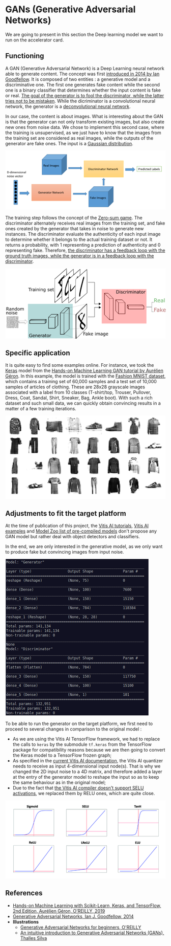 # GANs (Generative Adversarial Networks)
We are going to present in this section the Deep learning model we want to run on the accelerator card.

## Functioning
A GAN (Generative Adversarial Network) is a Deep Learning neural network able to generate content. The concept was first [introduced in 2014 by Ian Goodfellow](https://arxiv.org/abs/1406.2661 "Generative Adversarial Networks").
It is composed of two entities : a generative model and a discriminative one. The first one generates fake content while the second one is a binary classifier that determines whether the input content is fake or real. [The goal of the generator is to fool the discriminator, while the latter tries not to be mistaken](https://towardsdatascience.com/understanding-generative-adversarial-networks-gans-cd6e4651a29 "Understanding Generative Adversarial Networks (GANs)"). While the dicriminator is a convolutional neural network, the generator is a [deconvolutional neural network](https://searchenterpriseai.techtarget.com/definition/deconvolutional-networks-deconvolutional-neural-networks "Deconvolutional networks").

In our case, the content is about images. What is interesting about the GAN is that the generator can not only transform existing images, but also create new ones from noise data. We chose to implement this second case, where the training is unsupervised, as we just have to know that the images from the training set are considered as real images, while the outputs of the generator are fake ones. The input is a [Gaussian distribution](https://www.probabilitycourse.com/chapter4/4_2_3_normal.php "Normal distribution"). 

![GAN Network 2](../IMAGES/gan_2.png)

The training step follows the concept of the [Zero-sum game](https://www.investopedia.com/terms/z/zero-sumgame.asp "Zero-Sum Game"). The discriminator alternately receives real images from the training set, and fake ones created by the generator that takes in noise to generate new instances. The discriminator evaluate the authenticity of each input image to determine whether it belongs to the actual training dataset or not. It returns a probability, with 1 representing a prediction of authenticity and 0 representing fake. Therefore, [the discriminator has a feedback loop with the ground truth images, while the generator is in a feedback loop with the discriminator](https://wiki.pathmind.com/generative-adversarial-network-gan "A Beginner's Guide to Generative Adversarial Networks (GANs)").

![GAN Network](../IMAGES/gan.png)

## Specific application
It is quite easy to find some examples online. For instance, we took the [Keras](https://keras.io/ "Keras") model from the [Hands-on Machine Learning GAN tutorial by Aurélien Géron](https://github.com/ageron/handson-ml2/blob/master/17_autoencoders_and_gans.ipynb "GAN with Keras"). In this example, the model is trained with the [Fashion MNIST dataset](https://www.kaggle.com/zalando-research/fashionmnist "Fashion MNIST"), which contains a training set of 60,000 samples and a test set of 10,000 samples of articles of clothing. These are 28x28 grayscale images associated with a label from 10 classes (T-shirt/top, Trouser, Pullover, Dress, Coat, Sandal, Shirt, Sneaker, Bag, Ankle boot).
With such a rich dataset and such small data, we can quickly obtain convincing results in a matter of a few training iterations.

<div style="text-align:center"><img src="../IMAGES/fashion_mnist.PNG" /></div>

## Adjustments to fit the target platform
At the time of publication of this project, the [Vitis AI tutorials](https://github.com/Xilinx/Vitis-Tutorials/tree/master/Machine_Learning "Vitis AI tutorials"), [Vitis AI examples](https://github.com/Xilinx/Vitis-AI/blob/master/demo/Vitis-AI-Library/README.md "Vitis AI examples") and [Model Zoo list of pre-compiled models](https://github.com/Xilinx/Vitis-AI/tree/master/models/AI-Model-Zoo "Model Zoo") don't propose any GAN model but rather deal with object detectors and classifiers.

In the end, we are only interested in the generative model, as we only want to produce fake but convincing images from input noise. 

![Keras model summary](../IMAGES/summary.png)

To be able to run the generator on the target platform, we first need to proceed to several changes in comparison to the original model :
- As we are using the Vitis AI TensorFlow framework, we had to replace the calls to ```keras``` by the submodule ```tf.keras``` from the TensorFlow package for compatibility reasons because we are then going to convert the Keras model to a TensorFlow frozen graph;
- As specified in the [current Vitis AI documentation](https://www.xilinx.com/html_docs/xilinx2019_2/vitis_doc/tensorflow_1x.html "vai_q_tensorflow"), the Vitis AI quantizer needs to receive as input 4-dimensional input node(s). That is why we changed the 2D input noise to a 4D matrix, and therefore added a layer at the entry of the generator model to reshape the input so as to keep the same behaviour as in the original model;
- Due to the fact that [the Vitis AI compiler doesn't support SELU activations](https://www.xilinx.com/html_docs/xilinx2019_2/vitis_doc/compiling_model.html#lah1605503013889__section_a3t_f2y_ykb "Supported OPs and DPU Limitations
Currently Supported Operators"), we replaced them by RELU ones, which are quite close. 

![Activation functions](../IMAGES/activations.png)

## References
- [Hands-on Machine Learning with Scikit-Learn, Keras, and TensorFlow, 2nd Edition, Aurélien Géron, O'REILLY, 2019](https://www.oreilly.com/library/view/hands-on-machine-learning/9781492032632/ "Hands-on Machine Learning with Scikit-Learn, Keras, and TensorFlow")
- [Generative Adversarial Networks, Ian J. Goodfellow, 2014](https://arxiv.org/abs/1406.2661 "Generative Adversarial Networks")
- **Illustrations**
  - [Generative Adversarial Networks for beginners, O'REILLY](https://www.oreilly.com/content/generative-adversarial-networks-for-beginners/ "Generative Adversarial Networks for beginners")
  - [An intuitive introduction to Generative Adversarial Networks (GANs), Thalles Silva](https://www.freecodecamp.org/news/an-intuitive-introduction-to-generative-adversarial-networks-gans-7a2264a81394/ "An intuitive introduction to Generative Adversarial Networks (GANs)")
